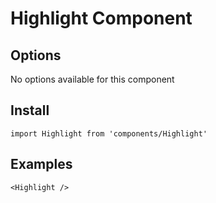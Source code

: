 # Highlight Component


## Options
No options available for this component

## Install
```
import Highlight from 'components/Highlight'
```

## Examples
```
<Highlight />
```